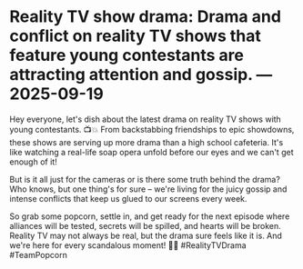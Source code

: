 # Reality TV show drama: Drama and conflict on reality TV shows that feature young contestants are attracting attention and gossip. — 2025-09-19

Hey everyone, let's dish about the latest drama on reality TV shows with young contestants. 📺💥 From backstabbing friendships to epic showdowns, these shows are serving up more drama than a high school cafeteria. It's like watching a real-life soap opera unfold before our eyes and we can't get enough of it!

But is it all just for the cameras or is there some truth behind the drama? Who knows, but one thing's for sure – we're living for the juicy gossip and intense conflicts that keep us glued to our screens every week.

So grab some popcorn, settle in, and get ready for the next episode where alliances will be tested, secrets will be spilled, and hearts will be broken. Reality TV may not always be real, but the drama sure feels like it is. And we're here for every scandalous moment! 🍿🔥 #RealityTVDrama #TeamPopcorn